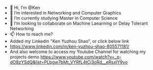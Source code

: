 - 👋 Hi, I’m @Ken
- 👀 I’m interested in Networking and Computer Graphics
- 🌱 I’m currently studying Master in Computer Science
- 💞️ I’m looking to collaborate on Machine Laearning or Delay Tolerant Networking
- 📫 How to reach me? 
- Added my Linkedin "Ken Yuzhou Shao", or click below link
- https://www.linkedin.com/in/ken-yuzhou-shao-805571181/
- And also welcome to access my Youtube Channel for watching my projects demo
https://www.youtube.com/watch?v=_p-dO8zYSdQ&list=PLbgw7bMt_VYRfL4tCj3oRd__eRsxIY9yo

<!---
KenYZShao/KenYZShao is a ✨ special ✨ repository because its `README.md` (this file) appears on your GitHub profile.
You can click the Preview link to take a look at your changes.
--->
